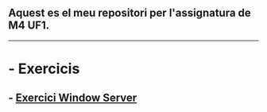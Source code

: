 ## Aquest es el meu repositori per l'assignatura de M4 UF1. 
-----------------------------------------------------------------------------------------
# - Exercicis
## - [Exercici Window Server](WindowsServer.pdf)
